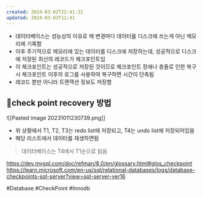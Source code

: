 ```yaml
---
created: 2024-03-02T22:41:32
updated: 2024-03-03T11:41
---
```

- 데이터베이스는 성능상의 이유로 매 변경마다 데이터를 디스크에 쓰는게 아닌 메모리에 기록함
- 이후 주기적으로 메모리에 있는 데이터를 디스크에 저장하는데, 성공적으로 디스크에 저장된 최신의 레코드가 체크포인트임
- 이 체크포인트는 성공적으로 저장된 것이므로 체크포인트 장애나 충돌로 인한 복구시 체크포인트 이후의 로그를 사용하여 복구하면 시간이 단축됨
- 레코드 뿐만 아니라 트랜잭션 정보도 저장함

## check point recovery 방법
![[Pasted image 20231011230739.png]]

- 위 상황에서 T1, T2, T3는 redo list에 저장되고, T4는 undo list에 저장되어있음
- 해당 리스트에서 데이터를 재생하면됨

> 데이터베이스는 T4에서 T1순으로 읽음

https://dev.mysql.com/doc/refman/8.0/en/glossary.html#glos_checkpoint
https://learn.microsoft.com/en-us/sql/relational-databases/logs/database-checkpoints-sql-server?view=sql-server-ver16

#Database 
#CheckPoint
#Innodb 